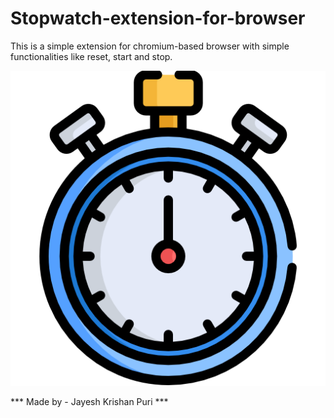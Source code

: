 # Stopwatch-extension-for-browser
This is a simple extension for chromium-based browser with simple functionalities like reset, start and stop.

<img title="a title" alt="Alt text" src="icon.png">

*** Made by - Jayesh Krishan Puri ***

